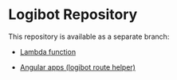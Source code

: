 # Logibot Repository #

This repository is available as a separate branch:

* [Lambda function](https://bitbucket.org/surya_alive/logibot/src/21f04e59abbaecf846ef9a414a0a851ea9953158/?at=lambda-function)

* [Angular apps (logibot route helper)](https://bitbucket.org/surya_alive/logibot/src/bafea672576df2606a15386369b10f734f93a7dc/?at=route-helper)

